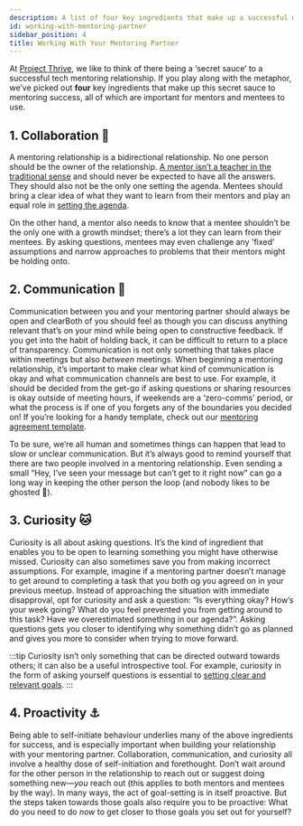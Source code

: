 ```yaml
---
description: A list of four key ingredients that make up a successful mentoring relationship.
id: working-with-mentoring-partner
sidebar_position: 4
title: Working With Your Mentoring Partner
---
```


<head>
    <meta property="og:title" content="Working With Your Mentoring Partner" />
    <meta property="og:type" content="article" />
    <meta property="og:url" content="https://www.developermentoring.guide/docs/meeting-with-your-mentoring-partner/working-with-mentoring-partner" />
</head>

At [Project Thrive](https://www.developermentoring.guide/docs/introduction/about-project-thrive), we like to think of there being a ‘secret sauce’ to a successful tech mentoring relationship. If you play along with the metaphor, we’ve picked out **four** key ingredients that make up this secret sauce to mentoring success, all of which are important for mentors and mentees to use.

## **1. Collaboration** 🤝

A mentoring relationship is a bidirectional relationship. No one person should be the owner of the relationship. [A mentor isn’t a teacher in the traditional sense](https://www.developermentoring.guide/docs/getting-started-with-mentoring/For%20Mentors/the-mentors-role) and should never be expected to have all the answers. They should also not be the only one setting the agenda. Mentees should bring a clear idea of what they want to learn from their mentors and play an equal role in [setting the agenda](https://www.developermentoring.guide/docs/meeting-with-your-mentoring-partner/mentoring-session-agenda).

On the other hand, a mentor also needs to know that a mentee shouldn’t be the only one with a growth mindset; there’s a lot they can learn from their mentees. By asking questions, mentees may even challenge any 'fixed' assumptions and narrow approaches to problems that their mentors might be holding onto. 

## **2. Communication** 💬

Communication between you and your mentoring partner should always be open and clearBoth of you should feel as though you can discuss anything relevant that’s on your mind while being open to constructive feedback. If you get into the habit of holding back, it can be difficult to return to a place of transparency. Communication is not only something that takes place within meetings but also _between_ meetings. When beginning a mentoring relationship, it’s important to make clear what kind of communication is okay and what communication channels are best to use. For example, it should be decided from the get-go if asking questions or sharing resources is okay outside of meeting hours, if weekends are a ‘zero-comms’ period, or what the process is if one of you forgets any of the boundaries you decided on! If you’re looking for a handy template, check out our [mentoring agreement template](https://www.developermentoring.guide/docs/meeting-with-your-mentoring-partner/the-mentoring-agreement). 

To be sure, we’re all human and sometimes things can happen that lead to slow or unclear communication. But it’s always good to remind yourself that there are two people involved in a mentoring relationship. Even sending a small “Hey, I’ve seen your message but can’t get to it right now” can go a long way in keeping the other person the loop (and nobody likes to be ghosted 👻). 

## **3. Curiosity** 🐱

Curiosity is all about asking questions. It’s the kind of ingredient that enables you to be open to learning something you might have otherwise missed. Curiosity can also sometimes save you from making incorrect assumptions. For example, imagine if a mentoring partner doesn’t manage to get around to completing a task that you both og you agreed on in your previous meetup. Instead of approaching the situation with immediate disapproval, opt for curiosity and ask a question: “Is everything okay? How’s your week going? What do you feel prevented you from getting around to this task? Have we overestimated something in our agenda?”. Asking questions gets you closer to identifying why something didn’t go as planned and gives you more to consider when trying to move forward. 

:::tip
Curiosity isn’t only something that can be directed outward towards others; it can also be a useful introspective tool. For example, curiosity in the form of asking yourself questions is essential to [setting clear and relevant goals](https://www.developermentoring.guide/docs/essential-mentoring-resources/grow-goal-setting-model).
::: 

## **4. Proactivity** ⚓️

Being able to self-initiate behaviour underlies many of the above ingredients for success, and is especially important when building your relationship with your mentoring partner. Collaboration, communication, and curiosity all involve a healthy dose of self-initiation and forethought. Don’t wait around for the other person in the relationship to reach out or suggest doing something new—_you_ reach out (this applies to both mentors and mentees by the way). In many ways, the act of goal-setting is in itself proactive. But the steps taken towards those goals also require you to be proactive: What do you need to do _now_ to get closer to those goals you set out for yourself?
